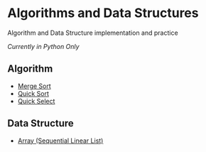 # Algorithms and Data Structures
Algorithm and Data Structure implementation and practice

_Currently in Python Only_

## Algorithm
* [Merge Sort](/Algorithm/merge-sort.py)
* [Quick Sort](/Algorithm/quick-sort.py)
* [Quick Select](/Algorithm/quick-select.py)

## Data Structure
* [Array (Sequential Linear List)](/DataStructure/Array.py)
